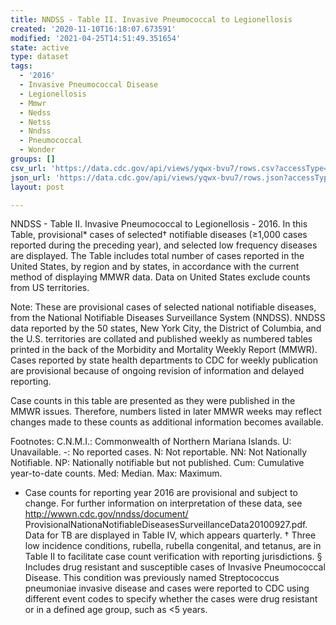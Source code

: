 ```yaml
---
title: NNDSS - Table II. Invasive Pneumococcal to Legionellosis
created: '2020-11-10T16:18:07.673591'
modified: '2021-04-25T14:51:49.351654'
state: active
type: dataset
tags:
  - '2016'
  - Invasive Pneumococcal Disease
  - Legionellosis
  - Mmwr
  - Nedss
  - Netss
  - Nndss
  - Pneumococcal
  - Wonder
groups: []
csv_url: 'https://data.cdc.gov/api/views/yqwx-bvu7/rows.csv?accessType=DOWNLOAD'
json_url: 'https://data.cdc.gov/api/views/yqwx-bvu7/rows.json?accessType=DOWNLOAD'
layout: post

---
```

NNDSS - Table II. Invasive Pneumococcal to Legionellosis - 2016.  In this Table, provisional* cases of selected† notifiable diseases (≥1,000 cases reported during the preceding year), and selected low frequency diseases are displayed. The Table includes total number of cases reported in the United States, by region and by states, in accordance with the current method of displaying MMWR data.  Data on United States exclude counts from US territories.

Note:
These are provisional cases of selected national notifiable diseases, from the National Notifiable Diseases Surveillance System (NNDSS). NNDSS data reported by the 50 states, New York City, the District of Columbia, and the U.S. territories are collated and published weekly as numbered tables printed in the back of the Morbidity and Mortality Weekly Report (MMWR). Cases reported by state health departments to CDC for weekly publication are provisional because of ongoing revision of information and delayed reporting. 

Case counts in this table are presented as they were published in the MMWR issues. Therefore, numbers listed in later MMWR weeks may reflect changes made to these counts as additional information becomes available. 

Footnotes:
C.N.M.I.: Commonwealth of Northern Mariana Islands. 
U: Unavailable.    -: No reported cases.    N: Not reportable.    NN: Not Nationally Notifiable.  NP:  Nationally notifiable but not published.    Cum: Cumulative year-to-date counts.    Med: Median.    Max: Maximum.

* Case counts for reporting year 2016 are provisional and subject to change.   For further information on interpretation of these data, see http://wwwn.cdc.gov/nndss/document/ ProvisionalNationaNotifiableDiseasesSurveillanceData20100927.pdf. Data for TB are displayed in Table IV, which appears quarterly. 
† Three low incidence conditions, rubella, rubella congenital, and tetanus, are in Table II to facilitate case count verification with reporting jurisdictions. 
§ Includes drug resistant and susceptible cases of Invasive Pneumococcal Disease. This condition was previously named Streptococcus pneumoniae invasive disease and cases were reported to CDC using different event codes to specify whether the cases were drug resistant or in a defined age group, such as <5 years.
